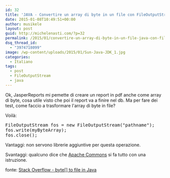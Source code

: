 ```yaml
---
id: 32
title: 'JAVA - Convertire un array di byte in un file con FileOutputStream'
date: 2015-01-08T10:49:51+00:00
author: musikele
layout: post
guid: http://michelenasti.com/?p=32
permalink: /2015/01/convertire-un-array-di-byte-in-un-file-java-con-fileoutputstream/
dsq_thread_id:
  - "3974718099"
image: /wp-content/uploads/2015/01/Sun-Java-JDK_1.jpg
categories:
  - Italiano
tags:
  - post
  - FileOutputStream
  - java
---
```

Ok, JasperReports mi pemette di creare un report in pdf anche come array di byte, cosa utile visto che poi il report va a finire nel db. Ma per fare dei test, come faccio a trasformare l'array di byte in file?

Voilà:

<pre class="lang:default decode:true">FileOutputStream fos = new FileOutputStream("pathname");
fos.write(myByteArray);
fos.close();
</pre>

Vantaggi: non servono librerie aggiuntive per questa operazione.

Svantaggi: qualcuno dice che [Apache Commons](http://commons.apache.org/proper/commons-io/apidocs/org/apache/commons/io/FileUtils.html#writeByteArrayToFile%28java.io.File,%20byte%5B%5D%29) si fa tutto con una istruzione.

fonte: [Stack Overflow - byte[] to file in Java](http://stackoverflow.com/questions/4350084/byte-to-file-in-java)